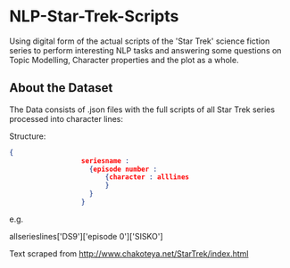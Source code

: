 # NLP-Star-Trek-Scripts
Using digital form of the actual scripts of the 'Star Trek' science fiction series to perform interesting NLP tasks and answering some questions on Topic Modelling, Character properties and the plot as a whole.


## About the Dataset

The Data consists of .json files with the full scripts of all Star Trek series processed into character lines:

Structure:

```json
{ 
                  seriesname : 
                    {episode number : 
                        {character : alllines
                        }
                    }
                  }
```
e.g.

allserieslines['DS9']['episode 0']['SISKO']

Text scraped from http://www.chakoteya.net/StarTrek/index.html
